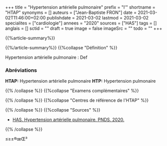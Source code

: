 +++
title = "Hypertension artérielle pulmonaire"
prefix = "l'"
shortname = "HTAP"
synonyms = []
auteurs = ["Jean-Baptiste FRON"]
date = 2021-03-02T11:46:00+02:00
publishdate = 2021-03-02
lastmod = 2021-03-02
specialites = ["cardiologie"]
annees = "2020"
sources = ["HAS"]
tags = []
anglais = []
sctid = ""
draft = true
image = false
imageSrc = ""
todo = ""
+++

{{%article-summary%}}



{{%/article-summary%}}
{{%collapse "Définition" %}}

Hypertension artérielle pulmonaire
: Def

### Abréviations

**HTAP:** Hypertension artérielle pulmonaire
**HTP:** Hypertension pulmonaire

{{% /collapse %}}
{{%collapse "Examens complémentaires" %}}


{{% /collapse %}}
{{%collapse "Centres de référence de l'HTAP" %}}



{{% /collapse %}}
{{%collapse "Sources" %}}

- [HAS. Hypertension artérielle pulmonaire. PNDS. 2020.]()

{{% /collapse %}}

≤≥±®œŒ³
